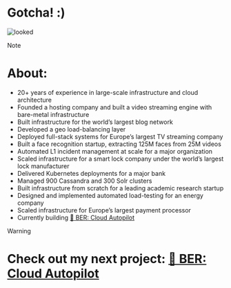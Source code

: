 # Gotcha! :)
![looked](https://github.com/user-attachments/assets/9f5063c5-5bde-4462-831c-4a969bce3304)


> [!NOTE]
> # About:
> - 20+ years of experience in large-scale infrastructure and cloud architecture  
> - Founded a hosting company and built a video streaming engine with bare-metal infrastructure  
> - Built infrastructure for the world’s largest blog network  
> - Developed a geo load-balancing layer
> - Deployed full-stack systems for Europe’s largest TV streaming company  
> - Built a face recognition startup, extracting 125M faces from 25M videos  
> - Automated L1 incident management at scale for a major organization
> - Scaled infrastructure for a smart lock company under the world’s largest lock manufacturer
> - Delivered Kubernetes deployments for a major bank
> - Managed 900 Cassandra and 300 Solr clusters
> - Built infrastructure from scratch for a leading academic research startup
> - Designed and implemented automated load-testing for an energy company
> - Scaled infrastructure for Europe’s largest payment processor
> - Currently building [🐻 BER: Cloud Autopilot](https://ber.sh)



> [!WARNING]
>
>  # Check out my next project: [🐻 BER: Cloud Autopilot](https://ber.sh)
